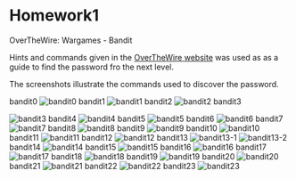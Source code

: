 # Homework1
OverTheWire: Wargames - Bandit


Hints and commands given in the [OverTheWire website][1] was used as as a guide to find the password fro the next level.

The screenshots illustrate the commands used to discover the password.


  [1]: http://overthewire.org/wargames/bandit/

bandit0
![bandit0](https://cloud.githubusercontent.com/assets/18344003/14378257/a6d3323c-fd91-11e5-8dc8-b7046b2602b4.jpg)
bandit1
![bandit1](https://cloud.githubusercontent.com/assets/18344003/14378258/a6d3b52c-fd91-11e5-8d15-33cfe56877dd.jpg)
bandit2
![bandit2](https://cloud.githubusercontent.com/assets/18344003/14378259/a6d69dfa-fd91-11e5-831c-fb2f9e82bc69.jpg)
bandit3

![bandit3](https://cloud.githubusercontent.com/assets/18344003/14378262/a6e235f2-fd91-11e5-9085-97aa8f5586ce.jpg)
bandit4
![bandit4](https://cloud.githubusercontent.com/assets/18344003/14378261/a6e0f08e-fd91-11e5-801c-037d08e7f093.jpg)
bandit5
![bandit5](https://cloud.githubusercontent.com/assets/18344003/14378260/a6df54ea-fd91-11e5-858b-ccbd50f19b8d.jpg)
bandit6
![bandit6](https://cloud.githubusercontent.com/assets/18344003/14378263/a6f83834-fd91-11e5-93c5-673c7815bb36.jpg)
bandit7
![bandit7](https://cloud.githubusercontent.com/assets/18344003/14378264/a6f8f3a0-fd91-11e5-9e43-73a3a2247c4b.jpg)
bandit8
![bandit8](https://cloud.githubusercontent.com/assets/18344003/14378265/a6fcd22c-fd91-11e5-85e0-f0aec7881444.jpg)
bandit9
![bandit9](https://cloud.githubusercontent.com/assets/18344003/14378266/a70e37a6-fd91-11e5-9c5f-e2d502acdf6a.jpg)
bandit10
![bandit10](https://cloud.githubusercontent.com/assets/18344003/14378268/a70fae4c-fd91-11e5-9bac-6d00d6049ce8.jpg)
bandit11
![bandit11](https://cloud.githubusercontent.com/assets/18344003/14378267/a70f5fe6-fd91-11e5-99e8-6896a183dd51.jpg)
bandit12
![bandit12](https://cloud.githubusercontent.com/assets/18344003/14378269/a71e3868-fd91-11e5-8583-8848dec4fe38.jpg)
bandit13
![bandit13-1](https://cloud.githubusercontent.com/assets/18344003/14378270/a725725e-fd91-11e5-9a8a-99414212469f.jpg)
![bandit13-2](https://cloud.githubusercontent.com/assets/18344003/14378271/a726ad22-fd91-11e5-9203-a2524b6a64ec.jpg)
bandit14
![bandit14](https://cloud.githubusercontent.com/assets/18344003/14378272/a73c3458-fd91-11e5-9cac-486b559dfeeb.jpg)
bandit15
![bandit15](https://cloud.githubusercontent.com/assets/18344003/14378274/a740129e-fd91-11e5-83fa-84b3ec1e91c8.jpg)
bandit16
![bandit16](https://cloud.githubusercontent.com/assets/18344003/14378273/a73d9a28-fd91-11e5-8795-081c90da44f1.jpg)
bandit17
![bandit17](https://cloud.githubusercontent.com/assets/18344003/14378275/a744113c-fd91-11e5-8ea6-57a540157bed.jpg)
bandit18
![bandit18](https://cloud.githubusercontent.com/assets/18344003/14378276/a74ad116-fd91-11e5-8439-b36b9920bdd4.jpg)
bandit19
![bandit19](https://cloud.githubusercontent.com/assets/18344003/14378277/a74bc472-fd91-11e5-9198-d9244005c937.jpg)
bandit20
![bandit20](https://cloud.githubusercontent.com/assets/18344003/14378280/a76e4e0c-fd91-11e5-8196-6cb516d935a8.jpg)
bandit21
![bandit21](https://cloud.githubusercontent.com/assets/18344003/14378279/a76d03f8-fd91-11e5-9564-06c0dc70197d.jpg)
bandit22
![bandit22](https://cloud.githubusercontent.com/assets/18344003/14378278/a76a8a6a-fd91-11e5-8fab-04a5dd2bd6b1.jpg)
bandit23
![bandit23](https://cloud.githubusercontent.com/assets/18344003/14378281/a7752fd8-fd91-11e5-9a7d-0e479e980f45.jpg)
